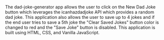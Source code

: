 The dad-joke-generator app allows the user to click on the New Dad Joke button which leverages the icanhazdadjoke API which provides a random dad joke. This application also allows the user to save up to 4 jokes and if the end user tries to save a 5th joke the "Clear Saved Jokes" button color is changed to red and the "Save Joke" button is disabled. This application is built using HTML, CSS, and Vanilla JavaScript.
